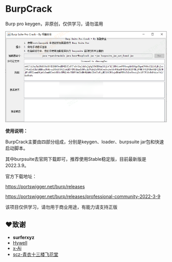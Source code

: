 # BurpCrack
Burp pro keygen，非原创，仅供学习，请勿滥用

![image](image.png)

**使用说明：**

BurpCrack主要由四部分组成，分别是keygen、loader、burpsuite jar包和快速启动脚本。

其中burpsuite去官网下载即可，推荐使用Stable稳定版，目前最新版是 2022.3.9。

官方下载地址：

https://portswigger.net/burp/releases

https://portswigger.net/burp/releases/professional-community-2022-3-9

该项目仅供学习，请勿用于商业用途，有能力请支持正版

## ❤️致谢

- **surferxyz** 
- <a href="https://github.com/Hywell">Hywell</a> 
- <a href="https://github.com/x-Ai/BurpSuite">x-Ai</a> 
- <a href="https://mp.weixin.qq.com/s/4KXxKdnPeWqsEsylObhg8w">scz-青衣十三楼飞花堂</a> 

